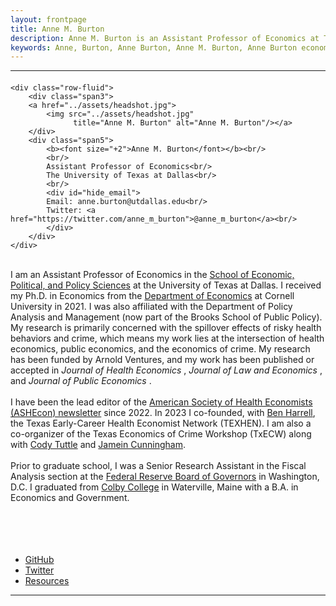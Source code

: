 ```yaml
---
layout: frontpage
title: Anne M. Burton
description: Anne M. Burton is an Assistant Professor of Economics at The University of Texas at Dallas. 
keywords: Anne, Burton, Anne Burton, Anne M. Burton, Anne Burton economics, Anne M. Burton economics, Anne Burton Cornell, Anne M. Burton Cornell, Ph.D., Assistant Professor, Anne Burton UT Dallas, Anne Burton EPPS, Anne M. Burton UT Dallas, Anne M. Burton EPPS, health economics, public economics, economics of crime
---
```


<!--[curriculum vitae ![CV as pdf]({{ BASE_PATH }}/pages/icons16/pdf-icon.png)]({{ BASE_PATH }}/assets/CV.pdf)<br/>-->


---
<body>  

<div class="container-narrow">
  <div class="content">

<div class="row-fluid">
  <div class="span12">
    <!--<hr />-->

<div class="container">
<h4><a name="contact"></a><!--contact--></h4>

    <div class="row-fluid">
        <div class="span3">
        <a href="../assets/headshot.jpg">
            <img src="../assets/headshot.jpg"
                  title="Anne M. Burton" alt="Anne M. Burton"/></a>
        </div>
        <div class="span5">
            <b><font size="+2">Anne M. Burton</font></b><br/>
            <br/>
            Assistant Professor of Economics<br/>
            The University of Texas at Dallas<br/>
            <br/>
            <div id="hide_email">
            Email: anne.burton@utdallas.edu<br/>
            Twitter: <a href="https://twitter.com/anne_m_burton">@anne_m_burton</a><br/>
            </div>
        </div> 
    </div>
</div>

<br/>
I am an Assistant Professor of Economics in the <a href="https://epps.utdallas.edu/">School of Economic, Political, and Policy Sciences</a> at the University of Texas at Dallas. I received my Ph.D. in Economics from the <a href="https://economics.cornell.edu/">Department of Economics</a> at Cornell University in 2021. I was also affiliated with the Department of Policy Analysis and Management (now part of the Brooks School of Public Policy). My research is primarily concerned with the spillover effects of risky health behaviors and crime, which means my work lies at the intersection of health economics, public economics, and the economics of crime. My research has been funded by Arnold Ventures, and my work has been published or accepted in <i> Journal of Health Economics </i>, <i> Journal of Law and Economics </i>, and <i> Journal of Public Economics </i>.
<br/>
<br/>
I have been the lead editor of the <a href="https://www.ashecon.org/newsletter/">American Society of Health Economists (ASHEcon) newsletter</a> since 2022. In 2023 I co-founded, with <a href="https://www.benharrellecon.com/">Ben Harrell</a>, the Texas Early-Career Health Economist Network (TEXHEN). I am also a co-organizer of the Texas Economics of Crime Workshop (TxECW) along with <a href="https://sites.google.com/view/tuttle/">Cody Tuttle</a> and <a href="http://www.jameinpcunningham.com/">Jamein Cunningham</a>.
<br/>
<br/>
Prior to graduate school, I was a Senior Research Assistant in the Fiscal Analysis section at the <a href="https://www.federalreserve.gov/">Federal Reserve Board of Governors</a> in Washington, D.C. I graduated from <a href="https://www.colby.edu/">Colby College</a> in Waterville, Maine with a B.A. in Economics and Government.
<br/>
<br/>

<br/>
<br/>
<br/>



<div class="navbar">
  <div class="navbar-inner">
      <ul class="nav">
          <li><a href="https://github.com/anne-m-burton">GitHub</a></li>
          <li><a href="https://twitter.com/anne_m_burton">Twitter</a></li>
          <li><a href="{{ BASE_PATH }}/pages/resources.html">Resources</a></li>
      </ul>
  </div>
</div>

  </div>
</div>

</div>
<hr>
<span id="lastModified"></span>

</div>
</body>
